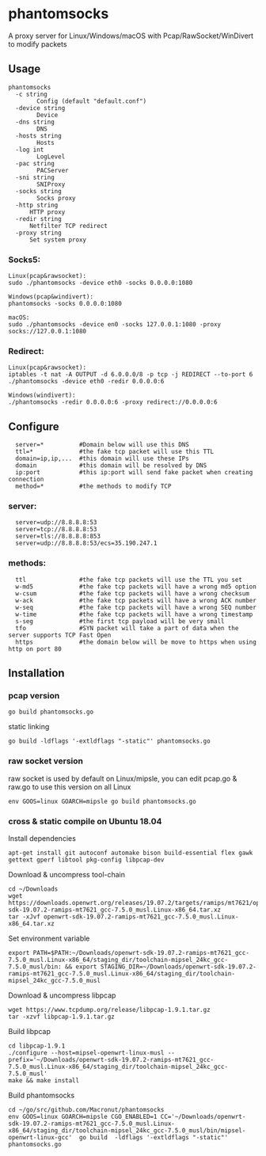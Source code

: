 # phantomsocks
A proxy server for Linux/Windows/macOS with Pcap/RawSocket/WinDivert to modify packets
## Usage
```
phantomsocks
  -c string
    	Config (default "default.conf")
  -device string
    	Device
  -dns string
    	DNS
  -hosts string
    	Hosts
  -log int
    	LogLevel
  -pac string
    	PACServer
  -sni string
    	SNIProxy
  -socks string 
    	Socks proxy
  -http string
      HTTP proxy
  -redir string
      Netfilter TCP redirect
  -proxy string
      Set system proxy
```
### Socks5:
```
Linux(pcap&rawsocket):
sudo ./phantomsocks -device eth0 -socks 0.0.0.0:1080

Windows(pcap&windivert):
phantomsocks -socks 0.0.0.0:1080

macOS:
sudo ./phantomsocks -device en0 -socks 127.0.0.1:1080 -proxy socks://127.0.0.1:1080
```
### Redirect:
```
Linux(pcap&rawsocket):
iptables -t nat -A OUTPUT -d 6.0.0.0/8 -p tcp -j REDIRECT --to-port 6
./phantomsocks -device eth0 -redir 0.0.0.0:6

Windows(windivert):
./phantomsocks -redir 0.0.0.0:6 -proxy redirect://0.0.0.0:6
```

## Configure
```
  server=*          #Domain below will use this DNS 
  ttl=*             #the fake tcp packet will use this TTL
  domain=ip,ip,...  #this domain will use these IPs
  domain            #this domain will be resolved by DNS
  ip:port           #this ip:port will send fake packet when creating connection
  method=*          #the methods to modify TCP
```
### server:
```
  server=udp://8.8.8.8:53
  server=tcp://8.8.8.8:53
  server=tls://8.8.8.8:853
  server=udp://8.8.8.8:53/ecs=35.190.247.1
```
### methods:
```
  ttl               #the fake tcp packets will use the TTL you set
  w-md5             #the fake tcp packets will have a wrong md5 option
  w-csum            #the fake tcp packets will have a wrong checksum
  w-ack             #the fake tcp packets will have a wrong ACK number
  w-seq             #the fake tcp packets will have a wrong SEQ number
  w-time            #the fake tcp packets will have a wrong timestamp
  s-seg             #the first tcp payload will be very small
  tfo               #SYN packet will take a part of data when the server supports TCP Fast Open
  https             #the domain below will be move to https when using http on port 80
```
## Installation
### pcap version
```
go build phantomsocks.go
```
static linking 
```
go build -ldflags '-extldflags "-static"' phantomsocks.go
```
### raw socket version
raw socket is used by default on Linux/mipsle, you can edit pcap.go & raw.go to use this version on all Linux
```
env GOOS=linux GOARCH=mipsle go build phantomsocks.go
```
### cross & static compile on Ubuntu 18.04
Install dependencies
```
apt-get install git autoconf automake bison build-essential flex gawk gettext gperf libtool pkg-config libpcap-dev
```
Download & uncompress tool-chain
```
cd ~/Downloads
wget https://downloads.openwrt.org/releases/19.07.2/targets/ramips/mt7621/openwrt-sdk-19.07.2-ramips-mt7621_gcc-7.5.0_musl.Linux-x86_64.tar.xz
tar -xJvf openwrt-sdk-19.07.2-ramips-mt7621_gcc-7.5.0_musl.Linux-x86_64.tar.xz
```
Set environment variable
```
export PATH=$PATH:~/Downloads/openwrt-sdk-19.07.2-ramips-mt7621_gcc-7.5.0_musl.Linux-x86_64/staging_dir/toolchain-mipsel_24kc_gcc-7.5.0_musl/bin: && export STAGING_DIR=~/Downloads/openwrt-sdk-19.07.2-ramips-mt7621_gcc-7.5.0_musl.Linux-x86_64/staging_dir/toolchain-mipsel_24kc_gcc-7.5.0_musl
```
Download & uncompress libpcap
```
wget https://www.tcpdump.org/release/libpcap-1.9.1.tar.gz
tar -xzvf libpcap-1.9.1.tar.gz
```
Build libpcap
```
cd libpcap-1.9.1
./configure --host=mipsel-openwrt-linux-musl --prefix='~/Downloads/openwrt-sdk-19.07.2-ramips-mt7621_gcc-7.5.0_musl.Linux-x86_64/staging_dir/toolchain-mipsel_24kc_gcc-7.5.0_musl'
make && make install 
```
Build phantomsocks
```
cd ~/go/src/github.com/Macronut/phantomsocks
env GOOS=linux GOARCH=mipsle CGO_ENABLED=1 CC='~/Downloads/openwrt-sdk-19.07.2-ramips-mt7621_gcc-7.5.0_musl.Linux-x86_64/staging_dir/toolchain-mipsel_24kc_gcc-7.5.0_musl/bin/mipsel-openwrt-linux-gcc'  go build  -ldflags '-extldflags "-static"'  phantomsocks.go
```
